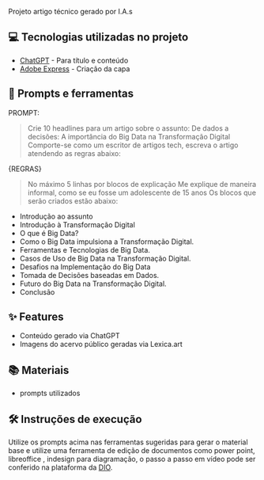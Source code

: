 
Projeto artigo técnico gerado por I.A.s


## 💻 Tecnologias utilizadas no projeto

- [ChatGPT](https://chat.openai.com/) - Para título e conteúdo
- [Adobe Express](https://www.adobe.com/br/express/) - Criação da capa

## 📄 Prompts e ferramentas

PROMPT:

> Crie 10 headlines para um artigo sobre o assunto: De dados a decisões: A importância do Big Data na Transformação Digital                                                                                                                                                                                                 
>Comporte-se como um escritor de artigos tech, escreva o artigo atendendo as regras abaixo:

{REGRAS}
> No máximo 5 linhas por blocos de explicação 
> Me explique de maneira informal, como se eu fosse um adolescente de 15 anos
> Os blocos que serão criados estão abaixo: 
- Introdução ao assunto
- Introdução à Transformação Digital 
- O que é Big Data?
- Como o Big Data impulsiona a Transformação Digital. 
- Ferramentas e Tecnologias de Big Data.
- Casos de Uso de Big Data na Transformação Digital.
- Desafios na Implementação do Big Data
- Tomada de Decisões baseadas em Dados.
- Futuro do Big Data na Transformação Digital. 
- Conclusão 


## ✨ Features

- Conteúdo gerado via ChatGPT
- Imagens do acervo público geradas via Lexica.art

## 📚 Materiais

- prompts utilizados

## 🛠️ Instruções de execução

Utilize os prompts acima nas ferramentas sugeridas para gerar o material base e utilize uma ferramenta de edição de documentos como power point, libreoffice , indesign para diagramação, o passo a passo em vídeo pode ser conferido na plataforma da [DIO](https://dio.me).
